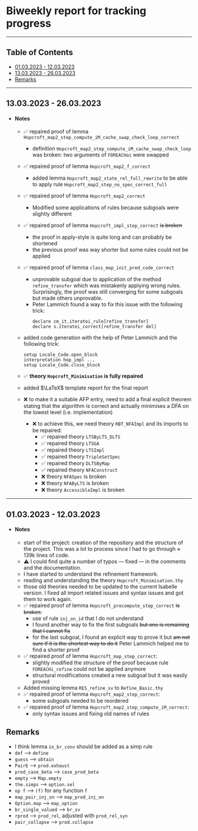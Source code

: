 # Biweekly report for tracking progress

---

## Table of Contents

-   [01.03.2023 - 12.03.2023](#01032023---12032023)
-   [13.03.2023 - 26.03.2023](#13032023---26032023)
-   [Remarks](#remarks)

---

## 13.03.2023 - 26.03.2023

-   #### Notes

    -   :white_check_mark: repaired proof of lemma `Hopcroft_map2_step_compute_iM_cache_swap_check_loop_correct`
        -   definition `Hopcroft_map2_step_compute_iM_cache_swap_check_loop` was broken: two arguments of `FOREACHoi` were swapped
    -   :white_check_mark: repaired proof of lemma `Hopcroft_map2_f_correct`
        -   added lemma `Hopcroft_map2_state_rel_full_rewrite` to be able to apply rule `Hopcroft_map2_step_no_spec_correct_full`
    -   :white_check_mark: repaired proof of lemma `Hopcroft_map2_correct`
        -   Modified some applications of rules because subgoals were slightly different
    -   :white_check_mark: repaired proof of lemma `Hopcroft_impl_step_correct` ~~is broken~~

        -   the proof in apply-style is quite long and can probably be shortened
        -   the previous proof was way shorter but some rules could not be applied

    -   :white_check_mark: repaired proof of lemma `class_map_init_pred_code_correct`
        -   unprovable subgoal due to application of the method `refine_transfer` which was mistakenly applying wrong rules. Surprisingly, the proof was still converging for some subgoals but made others unprovable.
        -   Peter Lammich found a way to fix this issue with the following trick:
            ```
            declare cm_it.iteratei_rule[refine_transfer]
            declare s.iteratei_correct[refine_transfer del]
            ```
    -   added code generation with the help of Peter Lammich and the following trick:
        ```
        setup Locale_Code.open_block
        interpretation hop_impl ...
        setup Locale_Code.close_block
        ```
    -   :white_check_mark: **theory `Hopcroft_Minimisation` is fully repaired**
    -   added $\LaTeX$ template report for the final report
    -   :x: to make it a suitable AFP entry, need to add a final explicit theorem stating that the algorithm is correct and actually minimises a DFA on the lowest level (i.e. implementation)
        -   :x: to achieve this, we need theory `RBT_NFAImpl` and its imports to be repaired:
            -   :white_check_mark: repaired theory `LTSByLTS_DLTS`
            -   :white_check_mark: repaired theory `LTSGA`
            -   :white_check_mark: repaired theory `LTSImpl`
            -   :white_check_mark: repaired theory `TripleSetSpec`
            -   :white_check_mark: repaired theory `DLTSByMap`
            -   :white_check_mark: repaired theory `NFAConstruct`
            -   :x: theory `NFASpec` is broken
            -   :x: theory `NFAByLTS` is broken
            -   :x: theory `AccessibleImpl` is broken

---

## 01.03.2023 - 12.03.2023

-   #### Notes

    -   start of the project: creation of the repository and the structure of the project. This was a lot to process since I had to go through $\approx$ 139k lines of code.
    -   :warning: I could find quite a number of typos — fixed — in the comments and the documentation.
    -   I have started to understand the refinement framework.
    -   reading and understanding the theory `Hopcroft_Minimisation.thy`
    -   those old theories needed to be updated to the current Isabelle version. I fixed all import related issues and syntax issues and got them to work again.
    -   :white_check_mark: repaired proof of lemma `Hopcroft_precompute_step_correct` ~~is broken~~:
        -   use of rule `inj_on_id` that I do not understand
        -   I found another way to fix the first subgoals ~~but one is remaining that I cannot fix~~
        -   for the last subgoal, I found an explicit way to prove it but ~~am not sure if it is the shortest way to do it~~ Peter Lammich helped me to find a shorter proof
    -   :white_check_mark: repaired proof of lemma `Hopcroft_map_step_correct`:
        -   slightly modified the structure of the proof because rule `FOREACHi_refine` could not be applied anymore
        -   structural modifications created a new subgoal but it was easily proved
    -   Added missing lemma `RES_refine_sv` to `Refine_Basic.thy`
    -   :white_check_mark: repaired proof of lemma `Hopcroft_map2_step_correct`:
        -   some subgoals needed to be reordered
    -   :white_check_mark: repaired proof of lemma `Hopcroft_map2_step_compute_iM_correct`:
        -   only syntax issues and fixing old names of rules

## Remarks

-   I think lemma `in_br_conv` should be added as a simp rule
-   `def` --> `define`
-   `guess` --> `obtain`
-   `PairE` --> `prod.exhaust`
-   `prod_case_beta` --> `case_prod_beta`
-   `empty` --> `Map.empty`
-   `the.simps` --> `option.sel`
-   `op f` --> `(f)` for any function `f`
-   `map_pair_inj_on` --> `map_prod_inj_on`
-   `Option.map` --> `map_option`
-   `br_single_valued` --> `br_sv`
-   `rprod` --> `prod_rel`, adjusted with `prod_rel_syn`
-   `pair_collapse` --> `prod.collapse`
